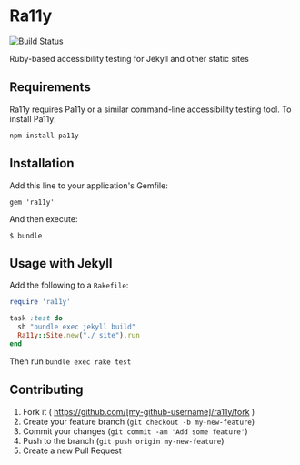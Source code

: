 # Ra11y

[![Build Status](https://travis-ci.org/benbalter/ra11y.svg)](https://travis-ci.org/benbalter/ra11y)

Ruby-based accessibility testing for Jekyll and other static sites

## Requirements

Ra11y requires Pa11y or a similar command-line accessibility testing tool. To install Pa11y:

`npm install pa11y`

## Installation

Add this line to your application's Gemfile:

    gem 'ra11y'

And then execute:

    $ bundle

## Usage with Jekyll

Add the following to a `Rakefile`:

```ruby
require 'ra11y'

task :test do
  sh "bundle exec jekyll build"
  Ra11y::Site.new("./_site").run
end
```

Then run `bundle exec rake test`

## Contributing

1. Fork it ( https://github.com/[my-github-username]/ra11y/fork )
2. Create your feature branch (`git checkout -b my-new-feature`)
3. Commit your changes (`git commit -am 'Add some feature'`)
4. Push to the branch (`git push origin my-new-feature`)
5. Create a new Pull Request
